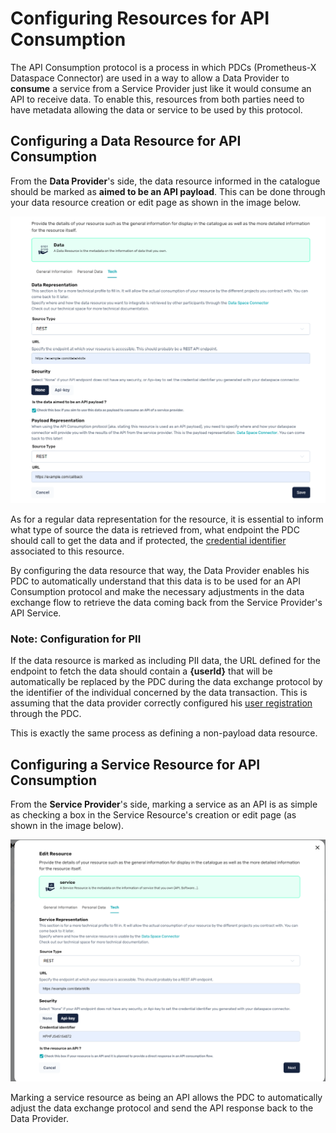 # Configuring Resources for API Consumption

The API Consumption protocol is a process in which PDCs (Prometheus-X Dataspace Connector) are used in a way to allow a Data Provider to **consume** a service from a Service Provider just like it would consume an API to receive data. To enable this, resources from both parties need to have metadata allowing the data or service to be used by this protocol.

## Configuring a Data Resource for API Consumption

From the **Data Provider**'s side, the data resource informed in the catalogue should be marked as **aimed to be an API payload**. This can be done through your data resource creation or edit page as shown in the image below.

![Payload Representation](../images/data_representation.png)

As for a regular data representation for the resource, it is essential to inform what type of source the data is retrieved from, what endpoint the PDC should call to get the data and if protected, the [credential identifier](https://github.com/Prometheus-X-association/dataspace-connector/blob/main/docs/CREDENTIALS.md) associated to this resource.

By configuring the data resource that way, the Data Provider enables his PDC to automatically understand that this data is to be used for an API Consumption protocol and make the necessary adjustments in the data exchange flow to retrieve the data coming back from the Service Provider's API Service.

### Note: Configuration for PII

If the data resource is marked as including PII data, the URL defined for the endpoint to fetch the data should contain a **{userId}** that will be automatically be replaced by the PDC during the data exchange protocol by the identifier of the individual concerned by the data transaction. This is assuming that the data provider correctly configured his [user registration](https://github.com/Prometheus-X-association/dataspace-connector/blob/main/docs/USER_MANAGEMENT.md) through the PDC.

This is exactly the same process as defining a non-payload data resource.

## Configuring a Service Resource for API Consumption

From the **Service Provider**'s side, marking a service as an API is as simple as checking a box in the Service Resource's creation or edit page (as shown in the image below).

![Service as API](../images/software_representation.png)

Marking a service resource as being an API allows the PDC to automatically adjust the data exchange protocol and send the API response back to the Data Provider.

